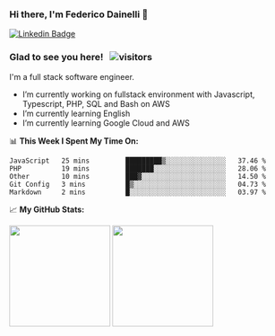 ### Hi there, I'm Federico Dainelli 👋

<!--
**ruddenchaux/ruddenchaux** is a ✨ _special_ ✨ repository because its `README.md` (this file) appears on your GitHub profile.

Here are some ideas to get you started:

- 🔭 I’m currently working on ...
- 🌱 I’m currently learning ...
- 👯 I’m looking to collaborate on ...
- 🤔 I’m looking for help with ...
- 💬 Ask me about ...
- 📫 How to reach me: ...
- 😄 Pronouns: ...
- ⚡ Fun fact: ...
-->

[![Linkedin Badge](https://img.shields.io/badge/-LinkedIn-0e76a8?style=flat-square&logo=Linkedin&logoColor=white)](https://www.linkedin.com/in/federico-dainelli-ab35b996/)

### Glad to see you here! &nbsp; ![visitors](https://visitor-badge.glitch.me/badge?page_id=ruddenchaux.ruddenchaux)
I'm a full stack software engineer.

- I’m currently working on fullstack environment with Javascript, Typescript, PHP, SQL and Bash on AWS
- I’m currently learning English
- I’m currently learning Google Cloud and AWS

📊 **This Week I Spent My Time On:**
<!--START_SECTION:waka-->
```text
JavaScript   25 mins         █████████▒░░░░░░░░░░░░░░░   37.46 % 
PHP          19 mins         ███████░░░░░░░░░░░░░░░░░░   28.06 % 
Other        10 mins         ███▓░░░░░░░░░░░░░░░░░░░░░   14.50 % 
Git Config   3 mins          █▒░░░░░░░░░░░░░░░░░░░░░░░   04.73 % 
Markdown     2 mins          █░░░░░░░░░░░░░░░░░░░░░░░░   03.97 % 
```
<!--END_SECTION:waka-->


📈 **My GitHub Stats:**
<p>
  <img height="180em" src="https://github-readme-stats.vercel.app/api?username=ruddenchaux&show_icons=true&hide_border=true&count_private=true&include_all_commits=true&theme=dracula" />
  <img height="180em" src="https://github-readme-stats.vercel.app/api/top-langs?username=ruddenchaux&show_icons=true&layout=compact&hide_border=true&langs_count=5&theme=dracula"/>
</p>
